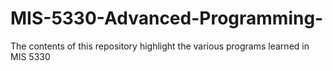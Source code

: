 # MIS-5330-Advanced-Programming-
The contents of this repository highlight the various programs learned in MIS 5330
